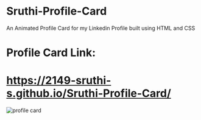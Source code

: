# Sruthi-Profile-Card
An Animated Profile Card for my Linkedin Profile built using HTML and CSS

# Profile Card Link: 
# https://2149-sruthi-s.github.io/Sruthi-Profile-Card/


![profile card](https://github.com/2149-SRUTHI-S/Sruthi-Profile-Card/assets/129876043/4178ec26-f90f-4a66-94a8-0afdb0aa983b)
